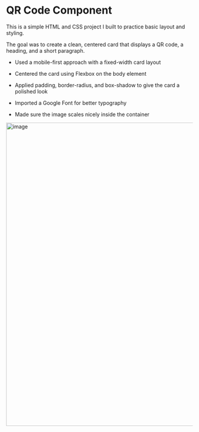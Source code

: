 # QR Code Component

This is a simple HTML and CSS project I built to practice basic layout and styling.  

The goal was to create a clean, centered card that displays a QR code, a heading, and a short paragraph.

- Used a mobile-first approach with a fixed-width card layout

- Centered the card using Flexbox on the body element

- Applied padding, border-radius, and box-shadow to give the card a polished look

- Imported a Google Font for better typography

- Made sure the image scales nicely inside the container

<img width="955" height="820" alt="image" src="https://github.com/user-attachments/assets/b453fc76-e38c-4cf1-82e6-9b0064bc6cc8" />




